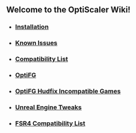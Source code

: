 ## Welcome to the OptiScaler Wiki!

* ### [**Installation**](Installation)   
* ### [**Known Issues**](Known-Issues)
* ### [**Compatibility List**](Compatibility-List)  
* ### [**OptiFG**](OptiFG)  
* ### [**OptiFG Hudfix Incompatible Games**](Hudfix-incompatible)  
* ### [**Unreal Engine Tweaks**](Unreal-Engine-Tweaks)  
* ### [**FSR4 Compatibility List**](FSR4-Compatibility-List)